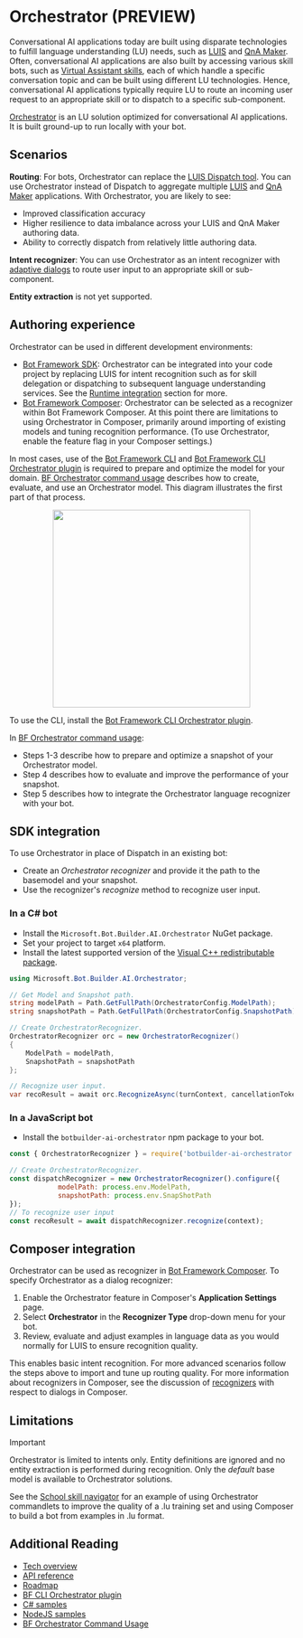 # Orchestrator (PREVIEW)

Conversational AI applications today are built using disparate technologies to fulfill language understanding (LU) needs, such as [LUIS][1] and [QnA Maker][2]. Often, conversational AI applications are also built by accessing various skill bots, such as [Virtual Assistant skills][3], each of which handle a specific conversation topic and can be built using different LU technologies. Hence, conversational AI applications typically require LU to route an incoming user request to an appropriate skill or to dispatch to a specific sub-component.

<!-- Coining the term "orchestration" doesn't seem necessary. -->

<!-- Discussing the underlying technology also doesn't seem necessary here. Mention in the technical overview, instead. -->

[Orchestrator][18] is an LU solution optimized for conversational AI applications. It is built ground-up to run locally with your bot.

## Scenarios

**Routing**: For bots, Orchestrator can replace the [LUIS Dispatch tool][5]. You can use Orchestrator instead of Dispatch to aggregate multiple [LUIS][1] and [QnA Maker][2] applications. With Orchestrator, you are likely to see:

- Improved classification accuracy
- Higher resilience to data imbalance across your LUIS and QnA Maker authoring data.
- Ability to correctly dispatch from relatively little authoring data.

**Intent recognizer**: You can use Orchestrator as an intent recognizer with [adaptive dialogs][6] to route user input to an appropriate skill or sub-component.

**Entity extraction** is not yet supported.

## Authoring experience

Orchestrator can be used in different development environments:

- [Bot Framework SDK][24]: Orchestrator can be integrated into your code project by replacing LUIS for intent recognition such as for skill delegation or dispatching to subsequent language understanding services. See the [Runtime integration](#runtime-integration) section for more. <!--We don't yet document Orchestrator in the SDK docs. Do we need to?-->
- [Bot Framework Composer][19]: Orchestrator can be selected as a recognizer within Bot Framework Composer. At this point there are limitations to using Orchestrator in Composer, primarily around importing of existing models and tuning recognition performance. (To use Orchestrator, enable the feature flag in your Composer settings.)

In most cases, use of the [Bot Framework CLI][7] and [Bot Framework CLI Orchestrator plugin][11] is required to prepare and optimize the model for your domain. [BF Orchestrator command usage][23] describes how to create, evaluate, and use an Orchestrator model. This diagram illustrates the first part of that process. <!--The diagram leaves off steps 4 and 5.-->

<p align="center">
  <img width="350" src="./docs/media/authoring.png" />
</p>

To use the CLI, install the [Bot Framework CLI Orchestrator plugin][11].

In [BF Orchestrator command usage][23]:

- Steps 1-3 describe how to prepare and optimize a snapshot of your Orchestrator model.
- Step 4 describes how to evaluate and improve the performance of your snapshot.
- Step 5 describes how to integrate the Orchestrator language recognizer with your bot.

<!--Is there a reason to summarize this process here, instead of just linking to the **BF Orchestrator Command Usage** topic?

### To prepare and optimize your Orchestrator model

* Pre-requisite: Install [BF CLI Orchestrator plugin][11] first.

1. Author Intent-utterances example based .lu definition referred to as a *label file* using the Language Understanding practices as described in [Language Understanding][2] for dispatch (e.g. author .lu file or within the [Composer][3] GUI experience). 
   * Alternatively, [export][8] your LUIS application and [convert][9] to .lu format or [export][10] your QnA Maker KB to .qna format.
   * See also the [.lu file format][21] to author a .lu file from scratch. 
2. Download Natural Language Representation ([NLR][20]) base Model (will be referred to as the *basemodel*) using the `bf orchestrator:basemodel:get` command. 
   * See `bf orchestrator:basemodel:list` for alternate models. You may need to experiment with the different models to find which performs best for your language domain.
3. Combine the label file .lu from (1) with the base model from (2) to create a *snapshot* file with a .blu extension.
   * Use [`bf orchestrator:create`][16] to create just a single .blu snapshot file for all Lu/json/qna tsv files for dispatch scenario.
-->

<!--This is insufficient information, but again the other article covers this.

### To evaluate the performance of your Orchestrator model

* Create another test .lu file similar to (1) with utterances that are similar but are not identical to the ones specified in the example based .lu definition in (1). This is typically variations on end-user utterances. 
* Test quality of utterance to intent recognition. 
* Examine report to ensure that the recognition quality is satisfactory. See more in [Report Interpretation][22].
* If not, adjust the label file in (1) and repeat this cycle.
-->

## SDK integration

To use Orchestrator in place of Dispatch in an existing bot:

- Create an _Orchestrator recognizer_ and provide it the path to the basemodel and your snapshot.
- Use the recognizer's _recognize_ method to recognize user input.

### In a C\# bot

- Install the `Microsoft.Bot.Builder.AI.Orchestrator` NuGet package.
- Set your project to target `x64` platform.
- Install the latest supported version of the [Visual C++ redistributable package](https://support.microsoft.com/help/2977003/the-latest-supported-visual-c-downloads).

```csharp
using Microsoft.Bot.Builder.AI.Orchestrator;

// Get Model and Snapshot path.
string modelPath = Path.GetFullPath(OrchestratorConfig.ModelPath);
string snapshotPath = Path.GetFullPath(OrchestratorConfig.SnapshotPath);

// Create OrchestratorRecognizer.
OrchestratorRecognizer orc = new OrchestratorRecognizer()
{
    ModelPath = modelPath,
    SnapshotPath = snapshotPath
};

// Recognize user input.
var recoResult = await orc.RecognizeAsync(turnContext, cancellationToken);
```

### In a JavaScript bot

- Install the `botbuilder-ai-orchestrator` npm package to your bot.

```javascript
const { OrchestratorRecognizer } = require('botbuilder-ai-orchestrator');

// Create OrchestratorRecognizer.
const dispatchRecognizer = new OrchestratorRecognizer().configure({
            modelPath: process.env.ModelPath, 
            snapshotPath: process.env.SnapShotPath
});
// To recognize user input
const recoResult = await dispatchRecognizer.recognize(context);
```

## Composer integration

Orchestrator can be used as recognizer in [Bot Framework Composer][19]. To specify Orchestrator as a dialog recognizer:

1. Enable the Orchestrator feature in Composer's **Application Settings** page.
2. Select **Orchestrator** in the **Recognizer Type** drop-down menu for your bot.
3. Review, evaluate and adjust examples in language data as you would normally for LUIS to ensure recognition quality.

This enables basic intent recognition. For more advanced scenarios follow the steps above to import and tune up routing quality. For more information about recognizers in Composer, see the discussion of [recognizers](https://docs.microsoft.com/composer/concept-dialog#recognizer) with respect to dialogs in Composer.

## Limitations
<!--Assuming this applies to the entire article, not just the Composer integration section.-->

> [!IMPORTANT]
> Orchestrator is limited to intents only. Entity definitions are ignored and no entity extraction is performed during recognition.
> Only the *default* base model is available to Orchestrator solutions.

See the [School skill navigator](https://github.com/microsoft/BotBuilder-Samples/tree/main/experimental/orchestrator/Composer/01.school-skill-navigator#school-skill-navigator-bot) for an example of using Orchestrator commandlets to improve the quality of a .lu training set and using Composer to build a bot from examples in .lu format.

## Additional Reading

- [Tech overview][18]
- [API reference][14]
- [Roadmap](./docs/Overview.md#Roadmap)
- [BF CLI Orchestrator plugin][11]
- [C# samples][12]
- [NodeJS samples][13]
- [BF Orchestrator Command Usage][23]

[1]:https://luis.ai
[2]:https://qnamaker.ai
[3]:https://microsoft.github.io/botframework-solutions/index
[4]:https://en.wikipedia.org/wiki/Transformer_(machine_learning_model)
[5]:https://docs.microsoft.com/azure/bot-service/bot-builder-tutorial-dispatch?tabs=cs
[6]:https://aka.ms/adaptive-dialogs
[7]:https://github.com/microsoft/botframework-cli
[8]:https://github.com/microsoft/botframework-cli/tree/master/packages/luis#bf-luisversionexport
[9]:https://github.com/microsoft/botframework-cli/tree/master/packages/luis#bf-luisconvert
[10]:https://github.com/microsoft/botframework-cli/tree/master/packages/qnamaker#bf-qnamakerkbexport
[11]:https://github.com/microsoft/botframework-cli/tree/beta/packages/orchestrator
[12]:https://github.com/microsoft/BotBuilder-Samples/tree/main/experimental/orchestrator/csharp_dotnetcore
[13]:https://github.com/microsoft/BotBuilder-Samples/tree/main/experimental/orchestrator/javascript_nodejs
[14]:./docs/API_reference.md
[15]: TBD/AvailableIndex
[16]:https://github.com/microsoft/botframework-cli/tree/beta/packages/orchestrator#bf-orchestratorcreate
[17]:TBD/AvailableIndex
[18]:./docs/Overview.md
[19]: https://docs.microsoft.com/composer/introduction
[20]: https://aka.ms/NLRModels "Natural Language Representation Models"
[21]:https://docs.microsoft.com/azure/bot-service/file-format/bot-builder-lu-file-format "LU file format"
[22]:./docs/BFOrchestratorReport.md "report interpretation"
[23]: ./docs/BFOrchestratorUsage.md "BF Orchestrator command usage"
[24]:https://docs.microsoft.com/azure/bot-service/index-bf-sdk
